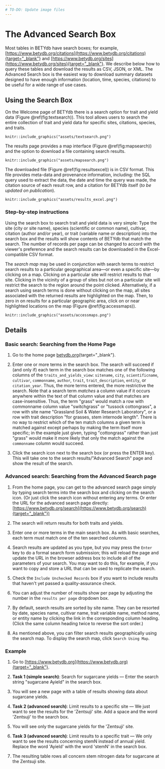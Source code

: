 ```yaml
---
# TO-DO: Update image files        
---
```


# The Advanced Search Box

Most tables in BETYdb have search boxes; for example,
[https://www.betydb.org/citations](https://www.betydb.org/citations){target="_blank"}
and
[https://www.betydb.org/sites](https://www.betydb.org/sites){target="_blank"}.
We describe below how to query these tables and download the results as CSV,
JSON, or XML. The Advanced Search box is the easiest way to download summary
datasets designed to have enough information (location, time, species,
citations) to be useful for a wide range of use cases.

## Using the Search Box

On the Welcome page of BETYdb there is a search option for trait and yield data
(Figure \@ref(fig:textsearch)). This tool allows users to search the entire collection
of trait and yield data for specific sites, citations, species, and traits.

```{r textsearch, echo=FALSE, fig.cap="BETYdb Advanced Search box—searching for switchgrass yield data"}
knitr::include_graphics("assets/textsearch.png")
```

The results page provides a map interface (Figure \@ref(fig:mapsearch)) and the
option to download a file containing search results.

```{r mapsearch, echo=FALSE, fig.cap="Results of searching for switchgrass yields, including an interactive map showing sites for which data is available"}
knitr::include_graphics("assets/mapsearch.png")
```

The downloaded file (Figure \@ref(fig:resultsexcel)) is in CSV format. This
file provides meta-data and provenance information, including: the SQL query
used to extract the data, the date and time the query was made, the citation
source of each result row, and a citation for BETYdb itself (_to be updated on
publication_).

```{r resultsexcel, echo=FALSE, fig.cap="The download result file from a search for switchgrass yields, displayed in Excel.  This shows the meta-data the the first few query results out of several hundred."}
knitr::include_graphics("assets/results_excel.png")
```

### Step-by-step instructions

Using the search box to search trait and yield data is very simple: Type the
site (city or site name), species (scientific or common name), cultivar,
citation (author and/or year), or trait (variable name or description) into the
search box and the results will show contents of BETYdb that match the
search. The number of records per page can be changed to accord with the
viewer's preference and the search results can be downloaded in the
Excel-compatible CSV format.

The _search map_ may be used in conjunction with search terms to restrict search
results to a particular geographical area&mdash;or even a specific site&mdash;by
clicking on a map.  Clicking on a particular site will restrict results to that
site.  Clicking in the vicinity of a group of sites but not on a particular site
will restrict the search to the region around the point clicked. Alternatively,
if a search using search terms is done without clicking on the map, all sites
associated with the returned results are highlighted on the map.  Then, to zero
in on results for a particular geographic area, click on or near highlighted
locations on the map (Figure \@ref(fig:accessmaps)).

```{r accessmaps, echo=FALSE, fig.cap="Refining the search area"}
knitr::include_graphics("assets/accessmaps.png")
```

## Details

### Basic search: Searching from the Home Page

1. Go to the home page [betydb.org](https://www.betydb.org){target="_blank"}.

2. Enter one or more terms in the search box.  The search will succeed if (and
only if) each term in the search box matches one of the following columns of the
`traits_and_yields_view`: `sitename`, `city`, `scientificname`, `cultivar`,
`commonname`, `author`, `trait`, `trait_description`, `entity`, or
`citation_year`.  Thus, the more terms entered, the more restrictive the
search. Note that a search term _matches_ a column value if it occurs anywhere
within the text of that column value and that matches are case-insensitive.
Thus, the term "grass" would match a row with commonname column value
"switchgrass" or "tussock cottongrass", a row with site name "Grassland Soil &
Water Research Laboratory", or a row with trait description "for grasses, stem
internode length".  There is no way to restrict which of the ten match columns a
given term is matched against except perhaps by making the term itself more
specific; in the example just given, typing "cottongrass" rather than just
"grass" would make it more likely that only the match against the `commonname`
column would succeed.

3. Click the search icon next to the search box (or press the ENTER key).  This
will take one to the search results/"Advanced Search" page and show the result
of the search.

### Advanced search: Searching from the Advanced Search page

1. From the home page, you can get to the advanced search page simply by typing
search terms into the search box and clicking on the search icon.  (Or just
click the search icon without entering any terms.  Or enter the URL for the
advanced search page directly: [https://www.betydb.org/search](https://www.betydb.org/search){target="_blank"})

2. The search will return results for both traits and yields.

3. Enter one or more terms in the main search box.  As with basic searches, each
term must match one of the ten searched columns.

4. Search results are updated as you type, but you may press the `Enter` key to
do a formal search form submission; this will reload the page and update the URL
in the browser address box to include all of the parameters of your search.  You
may want to do this, for example, if you want to copy and store a URL that can
be used to replicate the search.

5. Check the `Include Unchecked Records` box if you want to include results that
haven't yet passed a quality-assurance check.

6. You can adjust the number of results show per page by adjusting the number in
the `results per page` dropdown box.

7. By default, search results are sorted by site name.  They can be resorted by
date, species name, cultivar name, trait variable name, method name, or entity
name by clicking the link in the corresponding column heading.  (Click the same
column heading twice to reverse the sort order.)

8. As mentioned above, you can filter search results geographically using the
search map.  To display the search map, click `Search Using Map`.

### Example

1. Go to [https://www.betydb.org](https://www.betydb.org){target="_blank"}.

2. **Task 1 (simple search)**: Search for sugarcane yields — Enter the search
string "sugarcane Ayield" in the search box.

3. You will see a new page with a table of results showing data about sugarcane
yields.

4. **Task 2 (advanced search)**: Limit results to a specific site — We just want
to see the results for the 'Zentsuji' site.  Add a space and the word 'Zentsuji'
to the search box.

5. You will see only the sugarcane yields for the 'Zentsuji' site.

6. **Task 3 (advanced search)**: Limit results to a specific trait — We only
want to see the results concerning stemN instead of annual yield.  Replace the
word 'Ayield' with the word 'stemN' in the search box.

7. The resulting table rows all concern stem nitrogen data for sugarcane at the
Zentsuji site.

